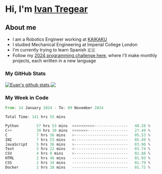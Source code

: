 # Hi, I'm [Ivan Tregear](https://www.linkedin.com/in/ivantregear/)

## About me

* I am a Robotics Engineer working at [KAIKAKU](https://github.com/KAIKAKU-AI)
* I studied Mechanical Engineering at Imperial College London
* I'm currently trying to learn Spanish :es:
* Follow my [2024 programming challenge here](https://github.com/ITregear?tab=repositories), where I'll make monthly projects, each written in a new language


### My GitHub Stats

<a href="#my-github-stats">
  <img align="center" src="https://github-readme-stats.vercel.app/api?username=itregear&count_private=true&show_icons=true&include_all_commits=true&theme=material-palenight" alt="Euan's github stats" />
</a>

<a href="#my-github-stats">
  <img align="center" src="https://github-readme-stats.vercel.app/api/top-langs/?username=itregear&layout=compact&theme=material-palenight" />
</a>

### My Week in Code
<!--START_SECTION:waka-->

```rust
From: 14 January 2024 - To: 09 November 2024

Total Time: 141 hrs 55 mins

Python        57 hrs 53 mins  >>>>>>>>>>---------------   40.28 %
C++           39 hrs 30 mins  >>>>>>>------------------   27.49 %
C             7 hrs 56 mins   >------------------------   05.53 %
INI           7 hrs 53 mins   >------------------------   05.49 %
JavaScript    5 hrs 36 mins   >------------------------   03.90 %
Text          5 hrs 22 mins   >------------------------   03.74 %
CSV           4 hrs 8 mins    >------------------------   02.88 %
HTML          2 hrs 46 mins   -------------------------   01.93 %
CSS           2 hrs 34 mins   -------------------------   01.79 %
Docker        2 hrs 28 mins   -------------------------   01.72 %
```

<!--END_SECTION:waka-->
